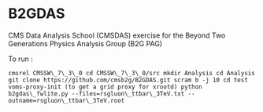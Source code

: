 B2GDAS
======


CMS Data Analysis School (CMSDAS) exercise for the
Beyond Two Generations Physics Analysis Group (B2G PAG)

To run :


`
cmsrel CMSSW\_7\_3\_0
cd CMSSW\_7\_3\_0/src
mkdir Analysis
cd Analysis
git clone https://github.com/cmsb2g/B2GDAS.git
scram b -j 10
cd test
voms-proxy-init (to get a grid proxy for xrootd)
python b2gdas\_fwlite.py --files=rsgluon\_ttbar\_3TeV.txt --outname=rsgluon\_ttbar\_3TeV.root
`
